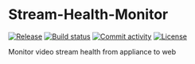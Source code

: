 # Stream-Health-Monitor

[![Release](https://img.shields.io/github/v/release/capp3/Stream-Health-Monitor)](https://img.shields.io/github/v/release/capp3/Stream-Health-Monitor)
[![Build status](https://img.shields.io/github/actions/workflow/status/capp3/Stream-Health-Monitor/main.yml?branch=main)](https://github.com/capp3/Stream-Health-Monitor/actions/workflows/main.yml?query=branch%3Amain)
[![Commit activity](https://img.shields.io/github/commit-activity/m/capp3/Stream-Health-Monitor)](https://img.shields.io/github/commit-activity/m/capp3/Stream-Health-Monitor)
[![License](https://img.shields.io/github/license/capp3/Stream-Health-Monitor)](https://img.shields.io/github/license/capp3/Stream-Health-Monitor)

Monitor video stream health from appliance to web
